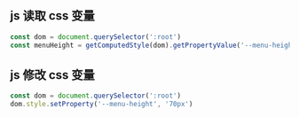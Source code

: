 ## js 读取 css 变量
```js
const dom = document.querySelector(':root')
const menuHeight = getComputedStyle(dom).getPropertyValue('--menu-height')
```

## js 修改 css 变量
```js
const dom = document.querySelector(':root')
dom.style.setProperty('--menu-height', '70px')
```

